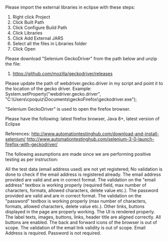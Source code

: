 Please import the external libraries in eclipse with these steps:
1. Right click Project
2. Click Built Path
3. Click Configure Build Path
4. Click Libraries
5. Click Add External JARS
6. Select all the files in Libraries folder
7. Click Open

Please download "Selenium GeckoDriver" from the path below and unzip the file:
1. https://github.com/mozilla/geckodriver/releases

Please update the path of webdriver.gecko.driver in my script and point it to the location of the gecko driver.
Example: System.setProperty("webdriver.gecko.driver", "C:\\Users\\cpoquiz\\Documents\\geckoFirefox\\geckodriver.exe");

"Selenium GeckoDriver" is used to open the firefox browser.

Please have the following: 
latest firefox browser, Java 8+, latest version of Eclipse

References: http://www.automationtestinghub.com/download-and-install-selenium/ 
http://www.automationtestinghub.com/selenium-3-0-launch-firefox-with-geckodriver/

The following assumptions are made since we are performing positive testing as per instruction:

All the test data (email address used) are not yet registered; No validation is done to check if the email address is registered already.
The email address provided are valid and are in correct format.
The validation on the "email address" textbox is working properly (required field, max number of characters, formats, allowed characters, delete value etc.).
The password provided are valid and are in correct format.
The validation on the "password" textbox is working properly (max number of characters, formats, allowed characters, delete value etc.).
Other links, buttons displayed in the page are properly working.
The UI is rendered properly.
The label texts, images, buttons, links, header title are aligned correctly.
All buttons are enabled.
The back and forward icons of the browser is out of scope.
The validation of the email link validity is out of scope.
Email Address is required.
Password is not required.
